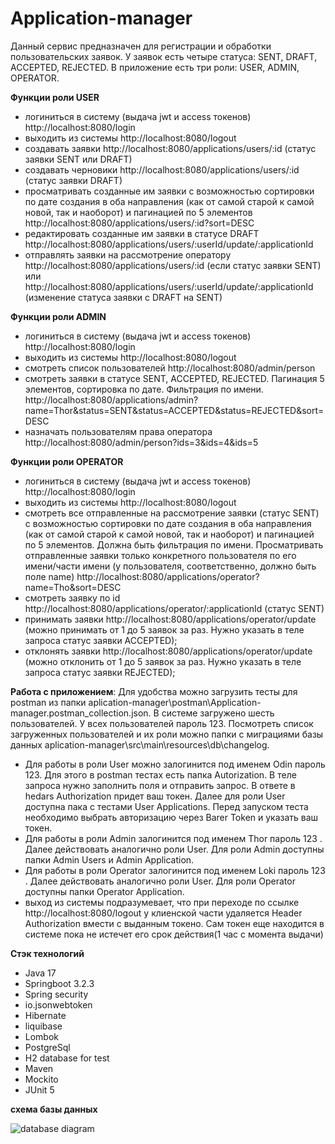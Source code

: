 # Application-manager
Данный сервис предназначен для регистрации и обработки пользовательских заявок. У заявок есть четыре статуса: SENT, DRAFT, ACCEPTED, REJECTED. В приложение есть три роли: USER, ADMIN, OPERATOR. 

 **Функции роли USER**
* логиниться в систему (выдача jwt и access токенов) http://localhost:8080/login
* выходить из системы  http://localhost:8080/logout 
* создавать заявки http://localhost:8080/applications/users/:id (статус заявки SENT или DRAFT)
* создавать черновики http://localhost:8080/applications/users/:id (статус заявки DRAFT)
* просматривать созданные им заявки с возможностью сортировки по дате создания в оба направления (как от самой старой к самой новой, так и наоборот) и пагинацией по 5 элементов http://localhost:8080/applications/users/:id?sort=DESC
* редактировать созданные им заявки в статусе DRAFT http://localhost:8080/applications/users/:userId/update/:applicationId 
* отправлять заявки на рассмотрение оператору http://localhost:8080/applications/users/:id (если статус заявки SENT) или http://localhost:8080/applications/users/:userId/update/:applicationId (изменение статуса заявки с DRAFT на SENT)

 **Функции роли ADMIN**
* логиниться в систему (выдача jwt и access токенов) http://localhost:8080/login
* выходить из системы http://localhost:8080/logout 
* смотреть список пользователей http://localhost:8080/admin/person
* смотреть заявки в статусе SENT, ACCEPTED, REJECTED. Пагинация 5 элементов, сортировка по дате. Фильтрация по имени. http://localhost:8080/applications/admin?name=Thor&status=SENT&status=ACCEPTED&status=REJECTED&sort=DESC
* назначать пользователям права оператора http://localhost:8080/admin/person?ids=3&ids=4&ids=5

 **Функции роли OPERATOR** 
* логиниться в систему (выдача jwt и access токенов) http://localhost:8080/login
* выходить из системы http://localhost:8080/logout 
* смотреть все отправленные на рассмотрение заявки (статус SENT) с возможностью сортировки по дате создания в оба направления (как от самой старой к самой новой, так и наоборот) и пагинацией по 5 элементов. Должна быть фильтрация по имени. Просматривать отправленные заявки только конкретного пользователя по его имени/части имени (у пользователя, соответственно, должно быть поле name) http://localhost:8080/applications/operator?name=Tho&sort=DESC 
* смотреть заявку по id http://localhost:8080/applications/operator/:applicationId (статус SENT)
* принимать заявки http://localhost:8080/applications/operator/update (можно принимать от 1 до 5 заявок за раз. Нужно указать в теле запроса статус заявки ACCEPTED);
* отклонять заявки http://localhost:8080/applications/operator/update (можно отклонить от 1 до 5 заявок за раз. Нужно указать в теле запроса статус заявки REJECTED);

 **Работа с приложением**:
 Для удобства можно загрузить тесты для postman из папки aplication-manager\postman\Application-manager.postman_collection.json. В системе загружено шесть пользователей. У всех пользователей пароль 123. Посмотреть список загруженных пользователей и их роли можно папки с миграциями базы данных aplication-manager\src\main\resources\db\changelog.
* Для работы в роли User можно залогинится под именем Odin пароль 123. Для этого в postman тестах есть папка Autorization. В теле запроса нужно заполнить поля и отправить запрос. В ответе в hedars Authorization придет ваш токен. Далее для роли User доступна пака с тестами User Applications. Перед запуском теста необходимо выбрать авторизацию через Barer Token и указать ваш токен.
* Для работы в роли Admin залогинится под именем Thor пароль 123 . Далее действовать аналогично роли User. Для роли Admin доступны папки Admin Users и  Admin Application.
* Для работы в роли Operator залогинится под именем Loki пароль 123 . Далее действовать аналогично роли User. Для роли Operator доступны папки Operator Application.
* выход из системы подразумевает, что при переходе по ссылке http://localhost:8080/logout у клиенской части удаляется Header Authorization вмести с выданным токено. Сам токен еще находится в системе пока не истечет его срок действия(1 час с момента выдачи)  

**Стэк технологий**  
* Java 17
* Springboot 3.2.3
* Spring security
* io.jsonwebtoken
* Hibernate
* liquibase
* Lombok
* PostgreSql
* H2 database for test
* Maven
* Mockito
* JUnit 5

**схема базы данных**

  ![database diagram](https://github.com/Fenris06/application-manager/blob/master/application-db%20-%20public.png)
